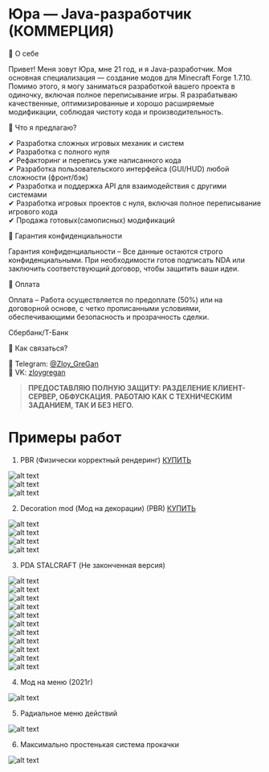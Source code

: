 # Юра — Java-разработчик (КОММЕРЦИЯ)
🔹 О себе  

Привет! Меня зовут Юра, мне 21 год, и я Java-разработчик. Моя основная специализация — создание модов для Minecraft Forge 1.7.10. Помимо этого, я могу заниматься разработкой вашего проекта в одиночку, включая полное переписывание игры. Я разрабатываю качественные, оптимизированные и хорошо расширяемые модификации, соблюдая чистоту кода и производительность.  

🔹 Что я предлагаю?  

✔ Разработка сложных игровых механик и систем  
✔ Разработка с полного нуля  
✔ Рефакторинг и перепись уже написанного кода  
✔ Разработка пользовательского интерфейса (GUI/HUD) любой сложности (фронт/бэк)  
✔ Разработка и поддержка API для взаимодействия с другими системами  
✔ Разработка игровых проектов с нуля, включая полное переписывание игрового кода  
✔ Продажа готовых(самописных) модификаций

🔹 Гарантия конфиденциальности  

Гарантия конфиденциальности – Все данные остаются строго конфиденциальными. При необходимости готов подписать NDA или заключить соответствующий договор, чтобы защитить ваши идеи.  

🔹 Оплата  

Оплата – Работа осуществляется по предоплате (50%) или на договорной основе, с четко прописанными условиями, обеспечивающими безопасность и прозрачность сделки.  

Сбербанк/Т-Банк

🔹 Как связаться?  

📩 Telegram: [@Zloy_GreGan](https://t.me/Zloy_GreGan)  
📩 VK: [zloygregan](vk.com/zloygregan)  

>__ПРЕДОСТАВЛЯЮ ПОЛНУЮ ЗАЩИТУ: РАЗДЕЛЕНИЕ КЛИЕНТ-СЕРВЕР, ОБФУСКАЦИЯ.__
__РАБОТАЮ КАК С ТЕХНИЧЕСКИМ ЗАДАНИЕМ, ТАК И БЕЗ НЕГО.__



# Примеры работ
1. PBR (Физически корректный рендеринг) [КУПИТЬ](sale/SALE_PBR.md)
   
![alt text](screenshots/pbr/0.png "PBR")  
![alt text](screenshots/pbr/1.png "PBR")  
![alt text](screenshots/pbr/2.png "PBR")  

2. Decoration mod (Мод на декорации) (PBR) [КУПИТЬ](sale/SALE_DECOR.md)

![alt text](screenshots/decor/0.png "DECOR")  
![alt text](screenshots/decor/1.png "DECOR")  
![alt text](screenshots/decor/2.png "DECOR")  
![alt text](screenshots/decor/3.png "DECOR")  

3. PDA STALCRAFT (Не законченная версия)

![alt text](screenshots/pda_stalcraft/0.png "PDA_STALCRAFT")  
![alt text](screenshots/pda_stalcraft/1.png "PDA_STALCRAFT")  
![alt text](screenshots/pda_stalcraft/2.png "PDA_STALCRAFT")  
![alt text](screenshots/pda_stalcraft/3.png "PDA_STALCRAFT")  
![alt text](screenshots/pda_stalcraft/4.png "PDA_STALCRAFT")  
![alt text](screenshots/pda_stalcraft/5.png "PDA_STALCRAFT")  
![alt text](screenshots/pda_stalcraft/6.png "PDA_STALCRAFT")  
![alt text](screenshots/pda_stalcraft/7.png "PDA_STALCRAFT")  
![alt text](screenshots/pda_stalcraft/8.png "PDA_STALCRAFT")  
![alt text](screenshots/pda_stalcraft/9.png "PDA_STALCRAFT")  
![alt text](screenshots/pda_stalcraft/10.png "PDA_STALCRAFT")  

4. Мод на меню (2021г)

![alt text](screenshots/menu_2021/0.png "MENU_2021")  

5. Радиальное меню действий

![alt text](screenshots/radial_menu/0.png "RADIAL_MENU")  

6. Максимально простенькая система прокачки

![alt text](screenshots/minimal_pumping/0.png "PUMPING")  
